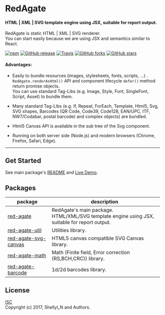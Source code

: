 # RedAgate
#### HTML | XML | SVG template engine using JSX, suitable for report output.

RedAgate is static HTML | XML | SVG renderer.  
You can start easily because we are using JSX and semantics similar to React.

[![npm](https://img.shields.io/npm/v/red-agate.svg)](https://www.npmjs.com/package/red-agate)
[![GitHub release](https://img.shields.io/github/release/shellyln/red-agate.svg)](https://github.com/shellyln/red-agate/releases)
[![Travis](https://img.shields.io/travis/shellyln/red-agate/master.svg)](https://travis-ci.org/shellyln/red-agate)
[![GitHub forks](https://img.shields.io/github/forks/shellyln/red-agate.svg?style=social&label=Fork)](https://github.com/shellyln/red-agate/fork)
[![GitHub stars](https://img.shields.io/github/stars/shellyln/red-agate.svg?style=social&label=Star)](https://github.com/shellyln/red-agate)


#### Advantages:
* Easily to bundle resources (images, stylesheets, fonts, scripts, ...) .  
  `RedAgate.renderAsHtml()` API and component lifecycle `defer()` method return promise objects.  
  You can use standard Tag-Libs (e.g. Image, Style, Font, SingleFont, Script, Asset) to bundle them.

* Many standard Tag-Libs (e.g. If, Repeat, ForEach, Template, Html5, Svg, SVG shapes,
  Barcodes (QR Code, Code39, Code128, EAN/UPC, ITF, NW7/Codabar, postal barcode) and complex objects) are bundled.

* Html5 Canvas API is available in the sub tree of the Svg component.

* Running on both server side (Node.js) and modern browsers (Chrome, Firefox, Safari, Edge).
----

## Get Started

See main package's [README](https://github.com/shellyln/red-agate/tree/master/packages/red-agate/README.md) and
[Live Demo](https://shellyln.github.io/red-agate/demo.html).

## Packages

| package | description |
|---------|-------------|
| [red-agate](https://github.com/shellyln/red-agate/tree/master/packages/red-agate) | RedAgate's main package.<br>HTML/XML/SVG template engine using JSX, suitable for report output. |
| [red-agate-util](https://github.com/shellyln/red-agate/tree/master/packages/red-agate-util) | Utilities library. |
| [red-agate-svg-canvas](https://github.com/shellyln/red-agate/tree/master/packages/red-agate-svg-canvas) | HTML5 canvas compatible SVG Canvas library. |
| [red-agate-math](https://github.com/shellyln/red-agate/tree/master/packages/red-agate-math) | Math (Finite field, Error correction (RS,BCH,CRC)) library. |
| [red-agate-barcode](https://github.com/shellyln/red-agate/tree/master/packages/red-agate-barcode) | 1d/2d barcodes library. |

## License
[ISC](https://github.com/shellyln/red-agate/blob/master/LICENSE.md)  
Copyright (c) 2017, Shellyl_N and Authors.